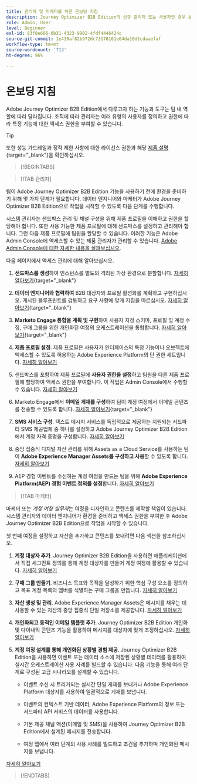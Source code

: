 ```yaml
---
title: 관리자 및 마케터를 위한 온보딩 지침
description: Journey Optimizer B2B Edition의 신규 관리자 또는 사용자인 경우 온보딩 프로세스의 주요 영역에 대해 알아보십시오.
role: Admin, User
level: Beginner
exl-id: 83f8e666-0b31-4323-9902-4fdf4446424c
source-git-commit: 1e430af82b972dc73178161e64da10d1cdaaefaf
workflow-type: tm+mt
source-wordcount: '713'
ht-degree: 96%

---
```


# 온보딩 지침

Adobe Journey Optimizer B2B Edition에서 다루고자 하는 기능과 도구는 팀 내 역할에 따라 달라집니다. 조직에 따라 관리자는 여러 유형의 사용자를 정의하고 권한에 따라 특정 기능에 대한 액세스 권한을 부여할 수 있습니다.

>[!TIP]
>
>또한 성능 가드레일과 정적 제한 사항에 대한 라이선스 권한과 해당 [제품 설명](https://helpx.adobe.com/kr/legal/product-descriptions/adobe-journey-optimizer-b2b.html){target="_blank"}을 확인하십시오.

>[!BEGINTABS]

>[!TAB 관리자]

팀이 Adobe Journey Optimizer B2B Edition 기능을 사용하기 전에 환경을 준비하기 위해 몇 가지 단계가 필요합니다. 데이터 엔지니어와 마케터가 Adobe Journey Optimizer B2B Edition으로 작업을 시작할 수 있도록 다음 단계를 수행합니다.

시스템 관리자는 샌드박스 관리 및 채널 구성을 위해 제품 프로필을 이해하고 권한을 할당해야 합니다. 또한 사용 가능한 제품 프로필에 대해 샌드박스를 설정하고 관리해야 합니다. 그런 다음 제품 프로필에 팀원을 할당할 수 있습니다. 이러한 기능은 Adobe Admin Console에 액세스할 수 있는 제품 관리자가 관리할 수 있습니다. [Adobe Admin Console에 대한 자세한 내용을 살펴보십시오](https://helpx.adobe.com/kr/enterprise/using/admin-console.html).

다음 페이지에서 액세스 관리에 대해 알아보십시오.

1. **샌드박스를 생성**&#x200B;하여 인스턴스를 별도의 격리된 가상 환경으로 분할합니다. [자세히 알아보기](https://experienceleague.adobe.com/ko/docs/experience-platform/sandbox/home#understanding-sandboxes){target="_blank"}

1. **데이터 엔지니어와 협력하여** B2B 대상자와 프로필 활성화를 계획하고 구현하십시오. 게시된 블루프린트를 검토하고 요구 사항에 맞게 지침을 따르십시오. [자세히 알아보기](https://experienceleague.adobe.com/ko/docs/blueprints-learn/architecture/b2b-activation/overview){target="_blank"}

1. **Marketo Engage 통합을 계획 및 구현**&#x200B;하여 사용자 지정 스키마, 프로필 및 계정 수집, 구매 그룹을 위한 개인화된 여정의 오케스트레이션을 통합합니다. [자세히 알아보기](https://experienceleague.adobe.com/ko/docs/blueprints-learn/architecture/b2b-activation/b2b-journeys-with-marketo){target="_blank"}

1. **제품 프로필 설정**. 제품 프로필은 사용자가 인터페이스의 특정 기능이나 오브젝트에 액세스할 수 있도록 허용하는 Adobe Experience Platform의 단 권한 세트입니다. [자세히 알아보기](../admin/user-management.md#create-the-marketo-engage-product-profile)

1. 샌드박스를 포함하여 제품 프로필에 **사용자 권한을 설정**&#x200B;하고 팀원을 다른 제품 프로필에 할당하여 액세스 권한을 부여합니다. 이 작업은 Admin Console에서 수행할 수 있습니다. [자세히 알아보기](../admin/user-management.md#create-a-user-group)

1. Marketo Engage에서 **이메일 게재를 구성**&#x200B;하여 팀이 계정 여정에서 이메일 콘텐츠를 전송할 수 있도록 합니다. [자세히 알아보기](https://experienceleague.adobe.com/ko/docs/marketo/using/getting-started/initial-setup/setup-steps#ensure-email-deliverability){target="_blank"}

1. **SMS 서비스 구성**. 텍스트 메시지 서비스를 독립적으로 제공하는 지원되는 서드파티 SMS 제공업체 중 하나를 설정하고 Adobe Journey Optimizer B2B Edition에서 계정 자격 증명을 구성합니다. [자세히 알아보기](../admin/configure-channels-sms.md)

1. 중앙 집중식 디지털 자산 관리를 위해 Assets as a Cloud Service를 사용하는 팀이 **Adobe Experience Manager Assets를 구성하고 사용**&#x200B;할 수 있도록 합니다. [자세히 알아보기](../admin/configure-aem-repositories.md)

1. AEP 경험 이벤트를 수신하는 계정 여정을 만드는 팀을 위해 **Adobe Experience Platform(AEP) 경험 이벤트 정의를 설정**&#x200B;합니다. [자세히 알아보기](../admin/configure-aep-events.md)

>[!TAB 마케터]

마케터 또는 _계정 여정 실무자_&#x200B;는 여정을 디자인하고 콘텐츠를 제작할 책임이 있습니다. 시스템 관리자와 데이터 엔지니어가 환경을 준비하고 액세스 권한을 부여한 후 Adobe Journey Optimizer B2B Edition으로 작업을 시작할 수 있습니다.

첫 번째 여정을 설정하고 자산을 추가하고 콘텐츠를 보내려면 다음 섹션을 참조하십시오.

1. **계정 대상자 추가**. Journey Optimizer B2B Edition을 사용하면 애플리케이션에서 직접 세그먼트 정의를 통해 계정 대상자를 만들어 계정 여정에 활용할 수 있습니다. [자세히 알아보기](../audiences/account-audience-overview.md)

1. **구매 그룹 만들기**. 비즈니스 목표와 목적을 달성하기 위한 핵심 구성 요소를 정의하고 목표 계정 목록의 멤버를 식별하는 구매 그룹을 만듭니다. [자세히 알아보기](../buying-groups/buying-groups-overview.md)

1. **자산 생성 및 관리**. Adobe Experience Manager Assets은 메시지를 채우는 데 사용할 수 있는 자산의 중앙 집중식 단일 저장소를 제공합니다. [자세히 알아보기](../content/assets-overview.md)

1. **개인화되고 동적인 이메일 템플릿 추가**. Journey Optimizer B2B Edition 개인화 및 다이내믹 콘텐츠 기능을 활용하여 메시지를 대상자에 맞게 조정하십시오. [자세히 알아보기](../content/email-templates.md)

1. **계정 여정 설계를 통해 개인화된 상황별 경험 제공**. Journey Optimizer B2B Edition을 사용하면 이벤트 또는 데이터 소스에 저장된 상황별 데이터를 활용하여 실시간 오케스트레이션 사용 사례를 빌드할 수 있습니다. 다음 기능을 통해 여러 단계로 구성된 고급 시나리오를 설계할 수 있습니다.

   * 이벤트 수신 시 트리거되는 실시간 단일 게재를 보내거나 Adobe Experience Platform 대상자를 사용하여 일괄적으로 게재를 보냅니다.

   * 이벤트의 컨텍스트 기반 데이터, Adobe Experience Platform의 정보 또는 서드파티 API 서비스의 데이터를 사용합니다.

   * 기본 제공 채널 액션(이메일 및 SMS)을 사용하여 Journey Optimizer B2B Edition에서 설계된 메시지를 전송합니다.

   * 여정 맵에서 여러 단계의 사용 사례를 빌드하고 조건을 추가하며 개인화된 메시지를 보냅니다.

[자세히 알아보기](../journeys/journey-overview.md)

>[!ENDTABS]
